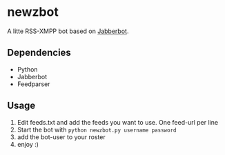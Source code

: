 newzbot
=======

A litte RSS-XMPP bot based on [Jabberbot](http://thp.io/2007/python-jabberbot/).

Dependencies
------------
* Python
* Jabberbot
* Feedparser

Usage
-----
1. Edit feeds.txt and add the feeds you want to use. One feed-url per line
2. Start the bot with `python newzbot.py username password`
3. add the bot-user to your roster
4. enjoy :)
